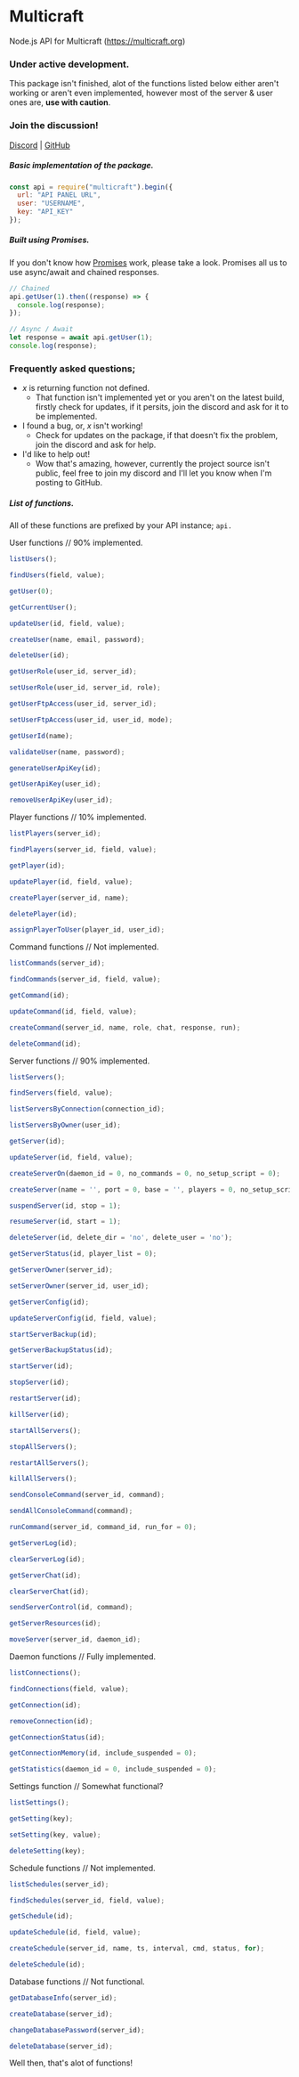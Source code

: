# Multicraft
Node.js API for Multicraft (https://multicraft.org)

### Under active development.
This package isn't finished, alot of the functions listed below either aren't working or aren't even implemented, however most of the server & user ones are, **use with caution**.

### Join the discussion!
[Discord](https://discord.gg/59ChGRJ) | [GitHub](https://discord.gg/59ChGRJ)

##### Basic implementation of the package.
```javascript
const api = require("multicraft").begin({
  url: "API PANEL URL",
  user: "USERNAME",
  key: "API_KEY"
});
```

##### Built using Promises.
If you don't know how [Promises](https://developer.mozilla.org/en-US/docs/Web/JavaScript/Reference/Global_Objects/Promise) work, please take a look. Promises all us to use async/await and chained responses.

```javascript
// Chained
api.getUser(1).then((response) => {
  console.log(response);
});

// Async / Await
let response = await api.getUser(1);
console.log(response);
```

### Frequently asked questions;
- *x* is returning function not defined.
  - That function isn't implemented yet or you aren't on the latest build, firstly check for updates, if it persits, join the discord and ask for it to be implemented.
- I found a bug, or, *x* isn't working!
  - Check for updates on the package, if that doesn't fix the problem, join the discord and ask for help.
- I'd like to help out!
  - Wow that's amazing, however, currently the project source isn't public, feel free to join my discord and I'll let you know when I'm posting to GitHub.

##### List of functions.
All of these functions are prefixed by your API instance; ``api.``

User functions // 90% implemented.
```javascript
listUsers();

findUsers(field, value);

getUser(0);

getCurrentUser();

updateUser(id, field, value);

createUser(name, email, password);

deleteUser(id);

getUserRole(user_id, server_id);

setUserRole(user_id, server_id, role);

getUserFtpAccess(user_id, server_id);

setUserFtpAccess(user_id, user_id, mode);

getUserId(name);

validateUser(name, password);

generateUserApiKey(id);

getUserApiKey(user_id);

removeUserApiKey(user_id);
```

Player functions // 10% implemented.
```javascript
listPlayers(server_id);

findPlayers(server_id, field, value);

getPlayer(id);

updatePlayer(id, field, value);

createPlayer(server_id, name);

deletePlayer(id);

assignPlayerToUser(player_id, user_id);
```

Command functions // Not implemented.
```javascript
listCommands(server_id);

findCommands(server_id, field, value);

getCommand(id);

updateCommand(id, field, value);

createCommand(server_id, name, role, chat, response, run);

deleteCommand(id);
```

Server functions // 90% implemented.
```javascript
listServers();

findServers(field, value);

listServersByConnection(connection_id);

listServersByOwner(user_id);

getServer(id);

updateServer(id, field, value);

createServerOn(daemon_id = 0, no_commands = 0, no_setup_script = 0);

createServer(name = '', port = 0, base = '', players = 0, no_setup_script = 0);

suspendServer(id, stop = 1);

resumeServer(id, start = 1);

deleteServer(id, delete_dir = 'no', delete_user = 'no');

getServerStatus(id, player_list = 0);

getServerOwner(server_id);

setServerOwner(server_id, user_id);

getServerConfig(id);

updateServerConfig(id, field, value);

startServerBackup(id);

getServerBackupStatus(id);

startServer(id);

stopServer(id);

restartServer(id);

killServer(id);

startAllServers();

stopAllServers();

restartAllServers();

killAllServers();

sendConsoleCommand(server_id, command);

sendAllConsoleCommand(command);

runCommand(server_id, command_id, run_for = 0);

getServerLog(id);

clearServerLog(id);

getServerChat(id);

clearServerChat(id);

sendServerControl(id, command);

getServerResources(id);

moveServer(server_id, daemon_id);
```

Daemon functions // Fully implemented.
```javascript
listConnections();

findConnections(field, value);

getConnection(id);

removeConnection(id);

getConnectionStatus(id);

getConnectionMemory(id, include_suspended = 0);

getStatistics(daemon_id = 0, include_suspended = 0);
```

Settings function // Somewhat functional?
```javascript
listSettings();

getSetting(key);

setSetting(key, value);

deleteSetting(key);
```

Schedule functions // Not implemented.
```javascript
listSchedules(server_id);

findSchedules(server_id, field, value);

getSchedule(id);

updateSchedule(id, field, value);

createSchedule(server_id, name, ts, interval, cmd, status, for);

deleteSchedule(id);
```

Database functions // Not functional.
```javascript
getDatabaseInfo(server_id);

createDatabase(server_id);

changeDatabasePassword(server_id);

deleteDatabase(server_id);
```

Well then, that's alot of functions!